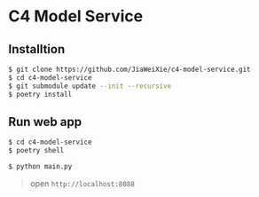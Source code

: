 # C4 Model Service

## Installtion

```bash
$ git clone https://github.com/JiaWeiXie/c4-model-service.git
$ cd c4-model-service
$ git submodule update --init --recursive
$ poetry install
```

## Run web app

```bash
$ cd c4-model-service
$ poetry shell

$ python main.py
```

> open `http://localhost:8088`